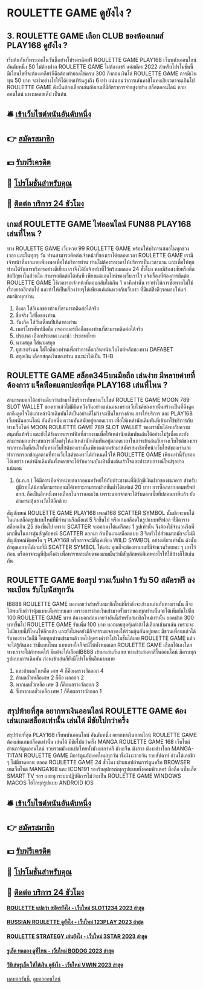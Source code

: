# ROULETTE GAME ดูยังไง ?
## 3. ROULETTE GAME เลือก CLUB ของห้องเกมส์ PLAY168 ดูยังไง ?
เริ่มต้นกันที่พระเอกในวันนี้อย่างโปรเครดิตฟรี ROULETTE GAME PLAY168 เว็บพนันออนไลน์ อันดับหนึ่ง 50 ไม่ต้องฝาก ROULETTE GAME ไม่ต้องแชร์ แค่สมัคร 2022 สำหรับโปรโมชั่นนี้ มีเงื่อนไขที่จะต้องเคลียร์ก็คือต้องทำยอดให้ครบ 300 ถึงถอนเงินได้ ROULETTE GAME การมีเงินทุน 50 บาท จะทำอย่างไรให้ได้ยอดเทิร์นสูงถึง 6 เท่า แน่นอนว่าการเล่นคาสิโนคงเสียเวลาจนเกินไป ROULETTE GAME ดังนั้นต้องเลือกเล่นกับเกมที่มีอัตราการจ่ายสูงอย่าง สล็อตออนไลน์ หวยออนไลน์ แทงบอลสเต็ป เป็นต้น

## 🛎 [เข้าเว็บไซต์พนันอันดับหนึ่ง](https://bit.ly/3SdLNi2)
## 👉 [สมัครสมาชิก](https://bit.ly/3SdLNi2)
## 💵 [รับฟรีเครดิต](https://bit.ly/3dyRKHj)
## 👑 [โปรโมชั่นสำหรับคุณ](https://bit.ly/3dyRKHj)
## 📱 [ติดต่อ บริการ 24 ชัวโมง](https://bit.ly/3dyRKHj)

## เกมส์ ROULETTE GAME ไพ่ออนไลน์ FUN88 PLAY168 เล่นที่ไหน ?
ทาง ROULETTE GAME เว็บหวย 99 ROULETTE GAME พร้อมให้บริการเสมอในทุกช่วงเวลา และในทุกๆ วัน ท่านสามารถติดต่อเจ้าหน้าที่ของเราได้ตลอดเวลา ROULETTE GAME เรามีเจ้าหน้าที่มากมายเพียงพอเพื่อให้บริการท่าน ท่านไม่ต้องรอเวลาให้บริการเป็นเวลานาน และเพื่อให้ทุกท่านได้รับการบริการอย่างดีเยี่ยม เราจึงได้มีเจ้าหน้าที่ไว้พร้อมตลอด 24 ชั่วโมง หากมีข้อสงสัยหรือติดข้อปัญหาในส่วนใด สามารถติดต่อได้ทันที เพียงแค่แอดไลน์ของเว็บเราไว้ แจ้งเรื่องที่ต้องการติดต่อ ROULETTE GAME ใช้เวลารอเจ้าหน้าที่ตอบกลับไม่เกิน 1 นาทีเท่านั้น เราทำให้การซื้อหวยไม่ใช่เรื่องยากอีกต่อไป และทำให้เป็นเรื่องง่ายๆได้เพียงแค่เล่นหวยกับเว็บเรา ที่มีแต่สิ่งดีๆรอมอบให้แก่สมาชิกทุกท่าน
1. อีเมล ใส่อีเมลของท่านที่สามารถติดต่อได้จริง
2. ชื่อจริง ใส่ชื่อของท่าน
3. วันเกิด ใส่วันเดือนปีเกิดของท่าน
4. เบอร์โทรศัพท์มือถือ กรอกเบอร์มือถือของท่านที่สามารถติดต่อได้จริง
5. ประเทศ เลือกประเทศ แนะนำ ประเทศไทย
6. นามสกุล ใส่นามสกุล
7. ยูสเซอร์เนม ใส่ไอดีของท่านเพื่อทำการล็อกอินหน้าเว็บไซต์หลักของทาง DAFABET
8. สกุลเงิน เลือกสกุลเงินของท่าน แนะนำให้เป็น THB

## ROULETTE GAME สล็อต345บนมือถือ เล่นง่าย มีหลายค่ายที่ต้องการ แจ็คพ็อตแตกบ่อยที่สุด PLAY168 เล่นที่ไหน ?
สามารถบอกได้อย่างเดียวว่าเข้ามาใช้บริการกับทางเว็บไซต์ ROULETTE GAME MOON 789 SLOT WALLET ของเราแล้วไม่มีผิดหวังกันอย่างแน่นอนเพราะเว็บไซต์ของเรานั้นสร้างเป็นที่ดึงดูดตาดึงดูดใจให้แก่เหล่านักเดิมพันได้เป็นอย่างดีไม่ว่าจะเป็นในทางด้าน การให้บริการ และ PLAY168 เว็บพนันออนไลน์ อันดับหนึ่ง ความทันสมัยอยู่ตลอดเวลา เพื่อให้เหล่านักเดิมพันที่เข้ามาใช้บริการกับทางเว็บไซต์ MOON ROULETTE GAME 789 SLOT WALLET ของเรานั้นได้พบกับความสนุกที่แท้จริง และยังได้รับภาพกราฟฟิกที่สวยงามเพื่อให้เหล่านักเดิมพันเล่นได้อย่างไม่รู้เบื่อและยังสามารถมอบประสบการณ์ใหม่ๆให้แก่เหล่านักเดิมพันอยู่ตลอดเวลาในการเข้าเล่นกับทางเว็บไซต์ของเรา หากทานใดที่สนใจกับทางเว็บไซต์ของเรานั้นเพียงแค่กดเข้ามาสมัครสมาชิกที่หน้าเว็บไซต์ของเราและทำการกรอกข้อมูลตามที่ทางเว็บไซต์ของเราได้กำหนดไว้ให้ ROULETTE GAME เพียงเท่านี้รับรองได้เลยว่า เหล่านักเดิมพันทั้งหลายจะได้รับความบันเทิงตื่นเต้นเร้าใจและประสบการณ์ใหม่ๆอย่างแน่นอน
1. (ธ.ก.ส.) ได้มีการเปิดจำหน่ายสลากออมทรัพย์ให้กับประชาชนที่มีบัญชีเงินฝากของธนาคาร สำหรับผู้มีรายได้น้อยก็สามารถออมได้เพราะสามารถฝากขั้นต่ำได้แต่แต่ 20 บาท การซื้อสลากออมทรัพย์ธกส. ถือเป็นอีกหนึ่งทางเลือกในการออมเงิน เพราะนอกจากจะได้รับดอกเบี้ยที่ปลอดภาษีแล้ว ยังสามารถลุ้นรางวัลได้อีกด้วย

สัญลักษณ์ ROULETTE GAME PLAY168 เพลล์168 SCATTER SYMBOL นั้นมักจะพบได้ในเกมสล็อตรูปแบบใหม่ที่มีจำนวนรีลตั้งแต่ 5 รีลขึ้นไป หรือเกมสล็อตในรูปแบบฟรีฟอล ที่มีตารางสล็อตเกิน 25 ช่องขึ้นไป เพราะ SCATTER จะออกมาได้แค่รีลละ 1 รูปเท่านั้น จึงต้องใช้จำนวนรีลที่มากขึ้นในการสุ่มสัญลักษณ์ SCATTER ออกมา ถ้าเป็นเกมสล็อตแบบ 3 รีลทั่วไปส่วนมากมักจะไม่มีสัญลักษณ์พิเศษใด ๆ PLAY168 หรืออาจจะมีก็แค่เพียง WILD SYMBOL อย่างเดียวเท่านั้น ดังนั้นถ้าคุณอยากได้เกมที่มี SCATTER SYMBOL ให้เล่น คุณก็จะต้องหาเกมที่มีจำนวนรีลเยอะ ๆ เอาไว้ก่อน หรืออาจจะดูที่ปุ่มตั้งค่า เพื่อหารายละเอียดของเกมนั้นว่ามีสัญลักษณ์พิเศษอะไรให้ใช้บ้างก็ได้เช่นกัน

## ROULETTE GAME ข้อสรุป รวมเว็บฝาก 1 รับ 50 สมัครฟรี ลงทะเบียน รับโบนัสทุกวัน
IB888 ROULETTE GAME บอกเลยว่าสำหรับสมาชิกใหม่ที่กำลังจะเข้ามาเล่นกับทางเรานั้น ก็จะได้พบกับคำว่าคุ้มแบบเต็มระบบเลย เพราะการฝากเงินเข้ามาครั้งแรกของทุกท่านนั้นจะได้เพิ่มกันไปอีก 100 ROULETTE GAME บาท ต้องบอกก่อนเลยว่าอันนี้สำหรับสมาชิกใหม่เท่านั้น ยอดฝาก 300 บาทขึ้นไป ROULETTE GAME รับเพิ่ม 100 บาท บอกเลยสุดคุ้มค่าถ้าได้เลือกเข้ามาเล่น เพราะจะไม่มีแบบนี้ที่ไหนให้อีกแล้ว และยังไม่พอยังมีกิจกรรมแจกของให้ร่วมลุ้นกันอยู่เยอะ มีชวนเพื่อนแล้วได้รับของรางวัลก็มี โดยทุกท่านเข้ามาแล้วกดไปดูตรงคำว่าโปรโมชั่นได้เลย ROULETTE GAME แล้วจะได้รู้กันเอง ว่ามีแบบไหน แบบตรงใจก็จะมีให้ทั้งหมดเลย ROULETTE GAME เลือกได้เองโดยทางเราจะไม่กำหนดให้ มีแต่จะให้เลือกIB888 เข้ามาเล่นกันเลย ทางเข้าเล่นคาสิโนออนไลน์ มีครบทุกรูปแบบการเดิมพัน ก่อนเข้าเล่นก็ยังมีโปรโมชั่นอีกมากมาย
1. และถ้าผลถั่วเหลือ เศษ 4 ก็คือผลรางวัลออก 4
2. ถ้าผลถั่วเหลือเศษ 2 ก็คือ ผลออก 2
3. หากผลถั่วเหลือ เศษ 3 ก็คือผลรางวัลออก 3
4. ซึ่งหากผลถั่วเหลือ เศษ 1 ก็คือผลรางวัลออก 1

## สรุปท้ายที่สุด อยากหาเงินออนไลน์ ROULETTE GAME ต้องเล่นเกมสล็อตเท่านั้น เล่นได้ มีชัยไปกว่าครึ่ง
สรุปท้ายที่สุด PLAY168 เว็บพนันออนไลน์ อันดับหนึ่ง อยากหาเงินออนไลน์ ROULETTE GAME ต้องเล่นเกมสล็อตเท่านั้น เล่นได้ มีชัยไปกว่าครึ่ง MANGA ROULETTE GAME 168 เว็บไซต์อ่านการ์ตูนออนไลน์ รวบรวมมังงะแปลไทยทั้งมังงะเกาหลี มังงะจีน มังฮวา มังงะต่างโลก MANGA-TITAN ROULETTE GAME มีการ์ตูนอัปเดตใหม่ทุกวัน ทั้งมังงะรายวัน รายสัปดาห์ อ่านได้เลยชิว ๆ ไม่มีขาดตอน ตลอด ROULETTE GAME 24 ชั่วโมง ผ่านแอปอ่านการ์ตูนหรือ BROWSER บนเว็บไซต์ MANGA168 และ ICON191 รองรับอุปกรณ์ทุกรูปแบบทั้งคอมพิวเตอร์ มือถือ แท็บเล็ต SMART TV ฯลฯ และทุกระบบปฏิบัติการไม่ว่าะเป็น ROULETTE GAME WINDOWS MACOS ไฮโลทุกรูปแบบ ANDROID IOS

## 🛎 [เข้าเว็บไซต์พนันอันดับหนึ่ง](https://bit.ly/3SdLNi2)
## 👉 [สมัครสมาชิก](https://bit.ly/3SdLNi2)
## 💵 [รับฟรีเครดิต](https://bit.ly/3dyRKHj)
## 👑 [โปรโมชั่นสำหรับคุณ](https://bit.ly/3dyRKHj)
## 📱 [ติดต่อ บริการ 24 ชัวโมง](https://bit.ly/3dyRKHj)

#### [ROULETTE แปลว่า สมัครยังไง - เว็บใหม่ SLOT1234 2023 ล่าสุด](https://atom.io/themes/roulette%20แปลว่า%20สมัครยังไง%20-%20เว็บใหม่%20slot1234%202023%20ล่าสุด)
#### [RUSSIAN ROULETTE ดูยังไง - เว็บใหม่ 123PLAY 2023 ล่าสุด](https://atom.io/themes/russian%20roulette%20ดูยังไง%20-%20เว็บใหม่%20123play%202023%20ล่าสุด)
#### [ROULETTE STRATEGY เล่นยังไง - เว็บใหม่ 3STAR 2023 ล่าสุด](https://atom.io/themes/roulette%20strategy%20เล่นยังไง%20-%20เว็บใหม่%203star%202023%20ล่าสุด)
#### [รูเล็ต ทดลอง ดูที่ไหน - เว็บใหม่ BODOG 2023 ล่าสุด](https://atom.io/themes/รูเล็ต%20ทดลอง%20ดูที่ไหน%20-%20เว็บใหม่%20bodog%202023%20ล่าสุด)
#### [วิธีเล่นรูเล็ต ให้ได้เงิน ดูยังไง - เว็บใหม่ VWIN 2023 ล่าสุด](https://atom.io/themes/วิธีเล่นรูเล็ต%20ให้ได้เงิน%20ดูยังไง%20-%20เว็บใหม่%20vwin%202023%20ล่าสุด)

[ผลบอลวันนี้](https://siamsport.tv "ผลบอลวันนี้"), [ดูบอลออนไลน์](https://siamsport.tv/ดูบอลสด "ดูบอลออนไลน์")